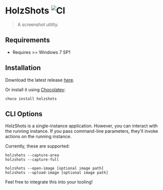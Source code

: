 # HolzShots ![CI](https://github.com/nikeee/HolzShots/workflows/CI/badge.svg)
> A screenshot utility.

## Requirements
- Requires >= Windows 7 SP1

## Installation
Download the latest release [here](http://github.com/nikeee/HolzShots/releases/latest/download/HolzShots.zip).

Or install it using [Chocolatey](https://chocolatey.org):
```shell
choco install holzshots
```

## CLI Options
HolzShots is a single-instance application. However, you can interact with the running instance.
If you pass command-line parameters, they'll invoke actions on the running instance.

Currently, these are supported:
```shell
holzshots --capture-area
holzshots --capture-full

holzshots --open-image [optional image path]
holzshots --upload-image [optional image path]
```
Feel free to integrate this into your tooling!
